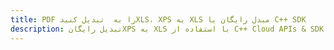---title: PDF را به  تبدیل کنیدXLS، XPS به XLS مبدل رایگان یا C++ SDKdescription: تبدیل رایگانXPS به XLS با استفاده از C++ Cloud APIs & SDK همچنین اسناد PDF را در Cloud ایجاد، ویرایش و رندر کنید.---